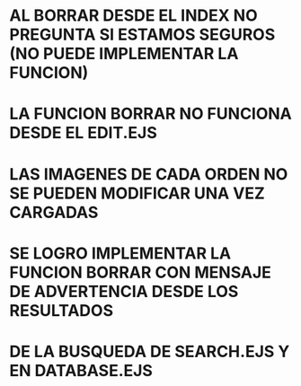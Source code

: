 # AL BORRAR DESDE EL INDEX NO PREGUNTA SI ESTAMOS SEGUROS (NO PUEDE IMPLEMENTAR LA FUNCION)
# LA FUNCION BORRAR NO FUNCIONA DESDE EL EDIT.EJS 
# LAS IMAGENES DE CADA ORDEN NO SE PUEDEN MODIFICAR UNA VEZ CARGADAS



# SE LOGRO IMPLEMENTAR LA FUNCION BORRAR CON MENSAJE DE ADVERTENCIA DESDE LOS RESULTADOS
# DE LA BUSQUEDA DE SEARCH.EJS Y EN DATABASE.EJS



